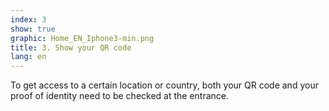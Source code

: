 ```yaml
---
index: 3
show: true
graphic: Home_EN_Iphone3-min.png
title: 3. Show your QR code
lang: en
---
```

To get access to a certain location or country, both your QR code and your proof of identity need to be checked at the entrance.
